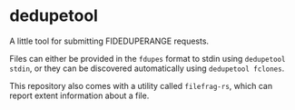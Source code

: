 dedupetool
==========
A little tool for submitting FIDEDUPERANGE requests.

Files can either be provided in the `fdupes` format to stdin using `dedupetool stdin`,
or they can be discovered automatically using `dedupetool fclones`.

This repository also comes with a utility called `filefrag-rs`, which can report
extent information about a file.
